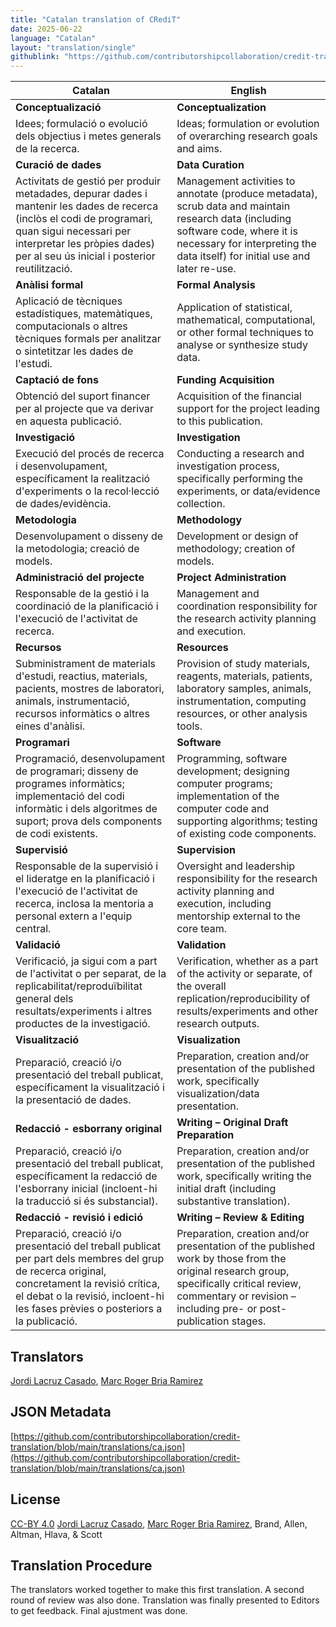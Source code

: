 ```yaml
---
title: "Catalan translation of CRediT"
date: 2025-06-22
language: "Catalan"
layout: "translation/single"
githublink: "https://github.com/contributorshipcollaboration/credit-translation/blob/main/translations/ca.json"
---
```


| Catalan | English |
| --- | --- |
| **Conceptualizació** | **Conceptualization** |
| Idees; formulació o evolució dels objectius i metes generals de la recerca. | Ideas; formulation or evolution of overarching research goals and aims. |
| **Curació de dades** | **Data Curation** |
| Activitats de gestió per produir metadades, depurar dades i mantenir les dades de recerca (inclòs el codi de programari, quan sigui necessari per interpretar les pròpies dades) per al seu ús inicial i posterior reutilització. | Management activities to annotate (produce metadata), scrub data and maintain research data (including software code, where it is necessary for interpreting the data itself) for initial use and later re-use. |
| **Anàlisi formal** | **Formal Analysis** |
| Aplicació de tècniques estadístiques, matemàtiques, computacionals o altres tècniques formals per analitzar o sintetitzar les dades de l'estudi. | Application of statistical, mathematical, computational, or other formal techniques to analyse or synthesize study data. |
| **Captació de fons** | **Funding Acquisition** |
| Obtenció del suport financer per al projecte que va derivar en aquesta publicació. | Acquisition of the financial support for the project leading to this publication. |
| **Investigació** | **Investigation** |
| Execució del procés de recerca i desenvolupament, específicament la realització d'experiments o la recol·lecció de dades/evidència. | Conducting a research and investigation process, specifically performing the experiments, or data/evidence collection. |
| **Metodologia** | **Methodology** |
| Desenvolupament o disseny de la metodologia; creació de models. | Development or design of methodology; creation of models. |
| **Administració del projecte** | **Project Administration** |
| Responsable de la gestió i la coordinació de la planificació i l'execució de l'activitat de recerca. | Management and coordination responsibility for the research activity planning and execution. |
| **Recursos** | **Resources** |
| Subministrament de materials d'estudi, reactius, materials, pacients, mostres de laboratori, animals, instrumentació, recursos informàtics o altres eines d'anàlisi. | Provision of study materials, reagents, materials, patients, laboratory samples, animals, instrumentation, computing resources, or other analysis tools. |
| **Programari** | **Software** |
| Programació, desenvolupament de programari; disseny de programes informàtics; implementació del codi informàtic i dels algoritmes de suport; prova dels components de codi existents. | Programming, software development; designing computer programs; implementation of the computer code and supporting algorithms; testing of existing code components. |
| **Supervisió** | **Supervision** |
| Responsable de la supervisió i el lideratge en la planificació i l'execució de l'activitat de recerca, inclosa la mentoria a personal extern a l'equip central. | Oversight and leadership responsibility for the research activity planning and execution, including mentorship external to the core team. |
| **Validació** | **Validation** |
| Verificació, ja sigui com a part de l'activitat o per separat, de la replicabilitat/reproduïbilitat general dels resultats/experiments i altres productes de la investigació. | Verification, whether as a part of the activity or separate, of the overall replication/reproducibility of results/experiments and other research outputs. |
| **Visualització** | **Visualization** |
| Preparació, creació i/o presentació del treball publicat, específicament la visualització i la presentació de dades. | Preparation, creation and/or presentation of the published work, specifically visualization/data presentation. |
| **Redacció - esborrany original** | **Writing – Original Draft Preparation** |
| Preparació, creació i/o presentació del treball publicat, específicament la redacció de l'esborrany inicial (incloent-hi la traducció si és substancial). | Preparation, creation and/or presentation of the published work, specifically writing the initial draft (including substantive translation). |
| **Redacció - revisió i edició** | **Writing – Review & Editing** |
| Preparació, creació i/o presentació del treball publicat per part dels membres del grup de recerca original, concretament la revisió crítica, el debat o la revisió, incloent-hi les fases prèvies o posteriors a la publicació. | Preparation, creation and/or presentation of the published work by those from the original research group, specifically critical review, commentary or revision – including pre- or post-publication stages. |

## Translators

[Jordi  Lacruz Casado](https://orcid.org/0000-0002-5053-6941), [Marc Roger Bria Ramirez](https://orcid.org/0000-0001-8485-8941)

## JSON Metadata

[https://github.com/contributorshipcollaboration/credit-translation/blob/main/translations/ca.json](https://github.com/contributorshipcollaboration/credit-translation/blob/main/translations/ca.json)

## License

[CC-BY 4.0](https://creativecommons.org/licenses/by/4.0/) [Jordi  Lacruz Casado](https://orcid.org/0000-0002-5053-6941), [Marc Roger Bria Ramirez](https://orcid.org/0000-0001-8485-8941), Brand, Allen, Altman, Hlava, & Scott

## Translation Procedure

The translators worked together to make this first translation. A second round of review was also done. Translation was finally presented to Editors to get feedback. Final ajustment was done.